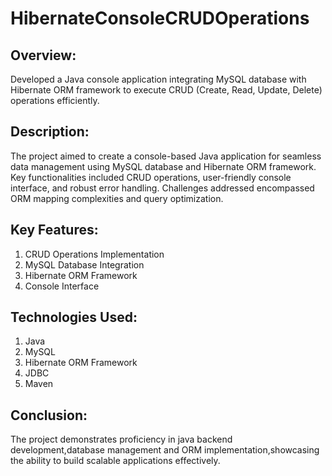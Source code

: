 # HibernateConsoleCRUDOperations
## Overview:
	
 Developed a Java console application integrating MySQL database with Hibernate ORM framework 
	to execute CRUD (Create, Read, Update, Delete) operations efficiently.
## Description:
	
 The project aimed to create a console-based Java application for seamless data management using
  	MySQL database and Hibernate ORM framework. Key functionalities included CRUD operations,
  	user-friendly console interface, and robust error handling. Challenges addressed encompassed 
	ORM mapping complexities and query optimization.	
## Key Features:
1. CRUD Operations Implementation
2. MySQL Database Integration
3. Hibernate ORM Framework
4. Console Interface
## Technologies Used:
1. Java
2. MySQL
3. Hibernate ORM Framework
4. JDBC
5. Maven
## Conclusion:
	
 The project demonstrates proficiency in java backend development,database management
	and ORM implementation,showcasing the ability to build scalable applications effectively.
